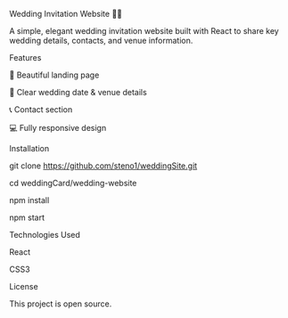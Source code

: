 Wedding Invitation Website 💍✨



A simple, elegant wedding invitation website built with React to share key wedding details,  contacts, and venue information.

Features


🎉 Beautiful landing page

📅 Clear wedding date & venue details

📞 Contact section 

💻 Fully responsive design

Installation


git clone https://github.com/steno1/weddingSite.git


cd weddingCard/wedding-website


npm install


npm start


Technologies Used

React

CSS3

License

This project is open source.